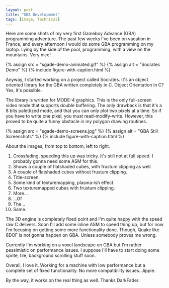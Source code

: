 ```yaml
---
layout: post
title: "GBA Development"
tags: [Image, Technical]
---
```


Here are some shots of my very first Gameboy Advance (GBA) programming adventure. The past few weeks I've been on vacation in France, and every afternoon I would do some GBA programming on my laptop. Lying by the side of the pool, programming, with a view on the mountains. Very nice! 

{% assign src = "sgade-demo-animated.gif" %}
{% assign alt = "Socrates Demo" %}
{% include figure-with-caption.html %}

Anyway, I started working on a project called Socrates. It's an object oriented library for the GBA written completely in C. Object Orientation in C? Yes, it's possible. 

The library is written for MODE-4 graphics. This is the only full-screen video mode that supports double buffering. The only drawback is that it's a 8 bits palettized mode, and that you can only plot two pixels at a time. So if you have to write one pixel, you must read-modify-write. However, this proved to be quite a funny obstacle in my polygon drawing routines. 

{% assign src = "sgade-demo-screens.jpg" %}
{% assign alt = "GBA Still Screenshots" %}
{% include figure-with-caption.html %}

About the images, from top to bottom, left to right.

 1. Crossfading, speeding this up was tricky. It's still not at full speed. I probably gonna need some ASM for this.
 2. Shows a couple of flatshaded cubes, with frustum clipping as well.
 3. A couple of flatshaded cubes without frustum clipping.
 4. Title-screen.
 5. Some kind of texturemapping, plasma-ish effect.
 6. Two texturemapped cubes with frustum clipping.
 7. More...
 8. ...Of
 9. The...
 10. Same.

The 3D engine is completely fixed point and I'm quite happy with the speed raw C delivers. Soon I'll add some inline ASM to speed thing up, but for now I'm focusing on getting some more functionality done. Though, Quake like 6DOF is not gonna happen on GBA. Unless somebody proves me wrong. 

Currently I'm working on a voxel landscape on GBA but I'm rather pessimistic on performance issues. I suppose I'll have to start doing some sprite, tile, background scrolling stuff soon. 

Overall, I love it. Working for a machine with low performance but a complete set of fixed functionality. No more compatibility issues. Jippie. 

By the way, it works on the real thing as well. Thanks DarkFader.